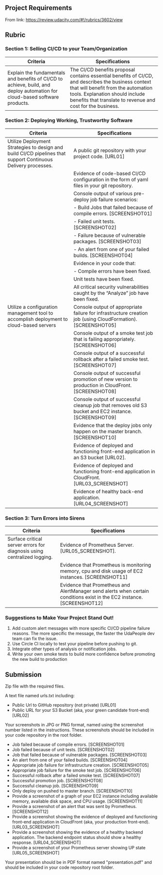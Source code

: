 ## Project Requirements

From link: https://review.udacity.com/#!/rubrics/3602/view

## Rubric

### Section 1: Selling CI/CD to your Team/Organization

| Criteria | Specifications |
| ------------- | ------------- |
| Explain the fundamentals and benefits of CI/CD to achieve, build, and deploy automation for cloud-based software products.  | The CI/CD benefits proposal contains essential benefits of CI/CD, and describes the business context that will benefit from the automation tools. Explanation should include benefits that translate to revenue and cost for the business.  |

### Section 2: Deploying Working, Trustworthy Software

| Criteria | Specifications |
| ------------- | ------------- |
| Utilize Deployment Strategies to design and build CI/CD pipelines that support Continuous Delivery processes.  | A public git repository with your project code. [URL01]  |
|   | Evidence of code-based CI/CD configuration in the form of yaml files in your git repository.  |
|   | Console output of various pre-deploy job failure scenarios:  |
|   | - Build Jobs that failed because of compile errors. [SCREENSHOT01]  |
|   | - Failed unit tests. [SCREENSHOT02]  |
|   | - Failure because of vulnerable packages. [SCREENSHOT03]  |
|   | - An alert from one of your failed builds. [SCREENSHOT04]  |
|   | Evidence in your code that:  |
|   | - Compile errors have been fixed.  |
|   | Unit tests have been fixed.  |
|   | All critical security vulnerabilities caught by the “Analyze” job have been fixed.  |
| Utilize a configuration management tool to accomplish deployment to cloud-based servers  | Console output of appropriate failure for infrastructure creation job (using CloudFormation). [SCREENSHOT05]  |
|   | Console output of a smoke test job that is failing appropriately. [SCREENSHOT06]  |
|   | Console output of a successful rollback after a failed smoke test. [SCREENSHOT07]  |
|   | Console output of successful promotion of new version to production in CloudFront. [SCREENSHOT08]  |
|   | Console output of successful cleanup job that removes old S3 bucket and EC2 instance. [SCREENSHOT09]  |
|   | Evidence that the deploy jobs only happen on the master branch. [SCREENSHOT10]  |
|   | Evidence of deployed and functioning front-end application in an S3 bucket [URL02].  |
|   | Evidence of deployed and functioning front-end application in CloudFront. [URL03_SCREENSHOT]  |
|   | Evidence of healthy back-end application. [URL04_SCREENSHOT]  |

### Section 3: Turn Errors into Sirens

| Criteria | Specifications |
| ------------- | ------------- |
| Surface critical server errors for diagnosis using centralized logging.  | Evidence of Prometheus Server. [URL05_SCREENSHOT].  |
|   | Evidence that Prometheus is monitoring memory, cpu and disk usage of EC2 instances. [SCREENSHOT11]  |
|   | Evidence that Prometheus and AlertManager send alerts when certain conditions exist in the EC2 instance. [SCREENSHOT12]  |

### Suggestions to Make Your Project Stand Out!

1. Add custom alert messages with more specific CI/CD pipeline failure reasons. The more specific the message, the faster the UdaPeople dev team can fix the issue.
2. Use Circle CI locally to test your pipeline before pushing to git.
3. Integrate other types of analysis or notification jobs.
4. Write your own smoke tests to build more confidence before promoting the new build to production

## Submission

Zip file with the required files.

A text file named urls.txt including:
  - Public Url to GitHub repository (not private) [URL01]
  - Public URL for your S3 Bucket (aka, your green candidate front-end) [URL02]

Your screenshots in JPG or PNG format, named using the screenshot number listed in the instructions. These screenshots should be included in your code repository in the root folder.
  - Job failed because of compile errors. [SCREENSHOT01]
  - Job failed because of unit tests. [SCREENSHOT02]
  - Job that failed because of vulnerable packages. [SCREENSHOT03]
  - An alert from one of your failed builds. [SCREENSHOT04]
  - Appropriate job failure for infrastructure creation. [SCREENSHOT05]
  - Appropriate job failure for the smoke test job. [SCREENSHOT06]
  - Successful rollback after a failed smoke test. [SCREENSHOT07]
  - Successful promotion job. [SCREENSHOT08]
  - Successful cleanup job. [SCREENSHOT09]
  - Only deploy on pushed to master branch. [SCREENSHOT10]
  - Provide a screenshot of a graph of your EC2 instance including available memory, available disk space, and CPU usage. [SCREENSHOT11]
  - Provide a screenshot of an alert that was sent by Prometheus. [SCREENSHOT12]
  - Provide a screenshot showing the evidence of deployed and functioning front-end application in CloudFront (aka, your production front-end). [URL03_SCREENSHOT]
  - Provide a screenshot showing the evidence of a healthy backend application. The backend endpoint status should show a healthy response. [URL04_SCREENSHOT]
  - Provide a screenshot of your Prometheus server showing UP state [URL05_SCREENSHOT]

Your presentation should be in PDF format named "presentation.pdf" and should be included in your code repository root folder.